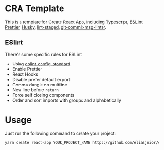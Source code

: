 # CRA Template

This is a template for Create React App, including [Typescript](https://github.com/microsoft/TypeScript), [ESLint](https://github.com/eslint/eslint), [Prettier](https://github.com/prettier/prettier), [Husky](https://github.com/typicode/husky), [lint-staged](https://github.com/okonet/lint-staged), [git-commit-msg-linter](https://github.com/legend80s/commit-msg-linter#readme).

## ESlint
There's some specific rules for ESLint

* Using [eslint-config-standard](https://github.com/standard/eslint-config-standard)
* Enable Prettier
* React Hooks
* Disable prefer default export
* Comma dangle on multiline
* New line before `return`
* Force self closing components
* Order and sort imports with groups and alphabetically

# Usage

Just run the following command to create your project:

```bash
yarn create react-app YOUR_PROJECT_NAME https://github.com/eliasjnior/cra-template-eliasjnior
```

